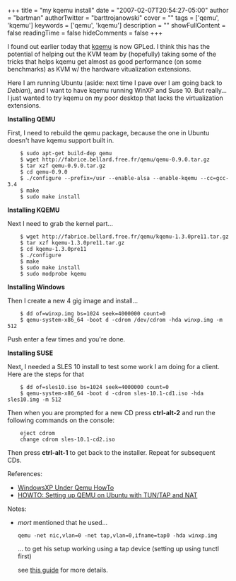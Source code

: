 +++
title = "my kqemu install"
date = "2007-02-07T20:54:27-05:00"
author = "bartman"
authorTwitter = "barttrojanowski"
cover = ""
tags = ['qemu', 'kqemu']
keywords = ['qemu', 'kqemu']
description = ""
showFullContent = false
readingTime = false
hideComments = false
+++

I found out earlier today that [kqemu](http://fabrice.bellard.free.fr/qemu/) is now GPLed.  I think this has 
the potential of helping out the KVM team by (hopefully) taking some of the tricks that helps kqemu get almost 
as good performance (on some benchmarks) as KVM w/ the hardware vitualization extensions.

Here I am running Ubuntu (aside: next time I pave over I am going back to *Debian*), and I want to have kqemu
running WinXP and Suse 10.  But really... I just wanted to try kqemu on my poor desktop that lacks the virtualization 
extensions.

<!--more-->

**Installing QEMU**

First, I need to rebuild the qemu package, because the one in Ubuntu doesn't have kqemu support built in.

        $ sudo apt-get build-dep qemu
        $ wget http://fabrice.bellard.free.fr/qemu/qemu-0.9.0.tar.gz
        $ tar xzf qemu-0.9.0.tar.gz
        $ cd qemu-0.9.0
        $ ./configure --prefix=/usr --enable-alsa --enable-kqemu --cc=gcc-3.4
        $ make 
        $ sudo make install

**Installing KQEMU**

Next I need to grab the kernel part...

        $ wget http://fabrice.bellard.free.fr/qemu/kqemu-1.3.0pre11.tar.gz
        $ tar xzf kqemu-1.3.0pre11.tar.gz
        $ cd kqemu-1.3.0pre11
        $ ./configure
        $ make
        $ sudo make install
        $ sudo modprobe kqemu

**Installing Windows**

Then I create a new 4 gig image and install...

        $ dd of=winxp.img bs=1024 seek=4000000 count=0
        $ qemu-system-x86_64 -boot d -cdrom /dev/cdrom -hda winxp.img -m 512

Push enter a few times and you're done.

**Installing SUSE**

Next, I needed a SLES 10 install to test some work I am doing for a client.  Here are the steps for that

        $ dd of=sles10.iso bs=1024 seek=4000000 count=0
        $ qemu-system-x86_64 -boot d -cdrom sles-10.1-cd1.iso -hda sles10.img -m 512

Then when you are prompted for a new CD press **ctrl-alt-2** and run the following commands on the console:

        eject cdrom
        change cdrom sles-10.1-cd2.iso

Then press **ctrl-alt-1** to get back to the installer.  Repeat for subsequent CDs.

References:

 * [WindowsXP Under Qemu HowTo](https://help.ubuntu.com/community/WindowsXPUnderQemuHowTo)
 * [HOWTO: Setting up QEMU on Ubuntu with TUN/TAP and NAT](http://www.ubuntuforums.org/showthread.php?t=179472)

Notes:

 * *mort* mentioned that he used...

     `qemu -net nic,vlan=0 -net tap,vlan=0,ifname=tap0 -hda winxp.img`

     ... to get his setup working using a tap device (setting up using tunctl first)

     see [this guide](http://wiki.freaks-unidos.net/qemu-debian) for more details.
